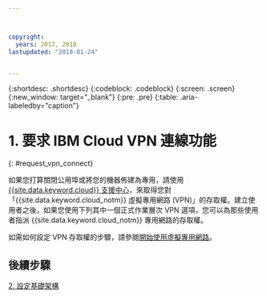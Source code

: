```yaml
---



copyright:
  years: 2017, 2018
lastupdated: "2018-01-24"


---
```


{:shortdesc: .shortdesc}
{:codeblock: .codeblock}
{:screen: .screen}
{:new_window: target="_blank"}
{:pre: .pre}
{:table: .aria-labeledby="caption"}

# 1. 要求 IBM Cloud VPN 連線功能
{: #request_vpn_connect}

如果您打算關閉公用埠或將您的機器佈建為專用，請使用 [{{site.data.keyword.cloud}} 支援中心](https://console.bluemix.net/docs/get-support/howtogetsupport.html#getting-customer-support)，來取得您對「{{site.data.keyword.cloud_notm}} 虛擬專用網路 (VPN)」的存取權。建立使用者之後，如果您使用下列其中一個正式作業層次 VPN 選項，您可以為那些使用者指派 {{site.data.keyword.cloud_notm}} 專用網路的存取權。

如需如何設定 VPN 存取權的步驟，請參閱[開始使用虛擬專用網路](https://console.bluemix.net/docs/infrastructure/iaas-vpn/getting-started.html#getting-started-with-virtual-private-networking-vpn-)。

## 後續步驟

  [2. 設定基礎架構](/docs/infrastructure/sap-netweaver/sap-setting-up-infrastructure.html)

